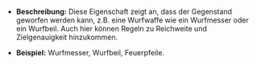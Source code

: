 - **Beschreibung:** Diese Eigenschaft zeigt an, dass der Gegenstand geworfen werden kann, z.B. eine Wurfwaffe wie ein Wurfmesser oder ein Wurfbeil. Auch hier können Regeln zu Reichweite und Zielgenauigkeit hinzukommen.

- **Beispiel:** Wurfmesser, Wurfbeil, Feuerpfeile.